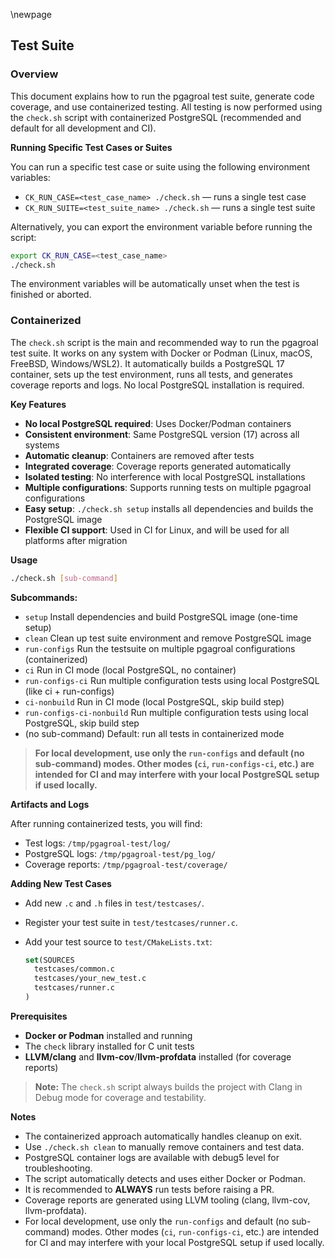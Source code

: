 \newpage

## Test Suite

### Overview

This document explains how to run the pgagroal test suite, generate code coverage, and use containerized testing. All testing is now performed using the `check.sh` script with containerized PostgreSQL (recommended and default for all development and CI).

**Running Specific Test Cases or Suites**

You can run a specific test case or suite using the following environment variables:

- `CK_RUN_CASE=<test_case_name> ./check.sh` — runs a single test case
- `CK_RUN_SUITE=<test_suite_name> ./check.sh` — runs a single test suite

Alternatively, you can export the environment variable before running the script:

```sh
export CK_RUN_CASE=<test_case_name>
./check.sh
```

The environment variables will be automatically unset when the test is finished or aborted.

### Containerized

The `check.sh` script is the main and recommended way to run the pgagroal test suite. It works on any system with Docker or Podman (Linux, macOS, FreeBSD, Windows/WSL2). It automatically builds a PostgreSQL 17 container, sets up the test environment, runs all tests, and generates coverage reports and logs. No local PostgreSQL installation is required.

**Key Features**

- **No local PostgreSQL required**: Uses Docker/Podman containers
- **Consistent environment**: Same PostgreSQL version (17) across all systems
- **Automatic cleanup**: Containers are removed after tests
- **Integrated coverage**: Coverage reports generated automatically
- **Isolated testing**: No interference with local PostgreSQL installations
- **Multiple configurations**: Supports running tests on multiple pgagroal configurations
- **Easy setup**: `./check.sh setup` installs all dependencies and builds the PostgreSQL image
- **Flexible CI support**: Used in CI for Linux, and will be used for all platforms after migration

**Usage**

```sh
./check.sh [sub-command]
```

**Subcommands:**

- `setup`                  Install dependencies and build PostgreSQL image (one-time setup)
- `clean`                  Clean up test suite environment and remove PostgreSQL image
- `run-configs`            Run the testsuite on multiple pgagroal configurations (containerized)
- `ci`                     Run in CI mode (local PostgreSQL, no container)
- `run-configs-ci`         Run multiple configuration tests using local PostgreSQL (like ci + run-configs)
- `ci-nonbuild`            Run in CI mode (local PostgreSQL, skip build step)
- `run-configs-ci-nonbuild` Run multiple configuration tests using local PostgreSQL, skip build step
- (no sub-command)         Default: run all tests in containerized mode

> **For local development, use only the `run-configs` and default (no sub-command) modes. Other modes (`ci`, `run-configs-ci`, etc.) are intended for CI and may interfere with your local PostgreSQL setup if used locally.**

**Artifacts and Logs**

After running containerized tests, you will find:

- Test logs: `/tmp/pgagroal-test/log/`
- PostgreSQL logs: `/tmp/pgagroal-test/pg_log/`
- Coverage reports: `/tmp/pgagroal-test/coverage/`

**Adding New Test Cases**

- Add new `.c` and `.h` files in `test/testcases/`.
- Register your test suite in `test/testcases/runner.c`.
- Add your test source to `test/CMakeLists.txt`:

    ```cmake
    set(SOURCES
      testcases/common.c
      testcases/your_new_test.c
      testcases/runner.c
    )
    ```

**Prerequisites**

- **Docker or Podman** installed and running
- The `check` library installed for C unit tests
- **LLVM/clang** and **llvm-cov**/**llvm-profdata** installed (for coverage reports)

> **Note:** The `check.sh` script always builds the project with Clang in Debug mode for coverage and testability.

**Notes**

- The containerized approach automatically handles cleanup on exit.
- Use `./check.sh clean` to manually remove containers and test data.
- PostgreSQL container logs are available with debug5 level for troubleshooting.
- The script automatically detects and uses either Docker or Podman.
- It is recommended to **ALWAYS** run tests before raising a PR.
- Coverage reports are generated using LLVM tooling (clang, llvm-cov, llvm-profdata).
- For local development, use only the `run-configs` and default (no sub-command) modes. Other modes (`ci`, `run-configs-ci`, etc.) are intended for CI and may interfere with your local PostgreSQL setup if used locally.
